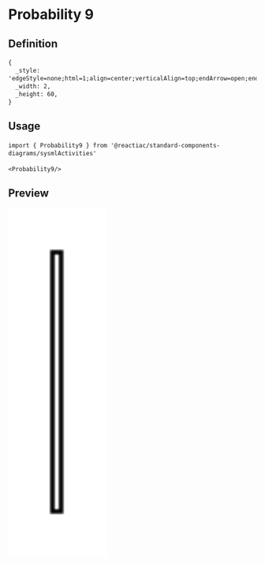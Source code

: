 # Probability 9

## Definition

```
{
  _style: 'edgeStyle=none;html=1;align=center;verticalAlign=top;endArrow=open;endSize=12;exitX=1;exitY=0.7;fillColor=#ffffff;labelBackgroundColor=none;rounded=0;',
  _width: 2,
  _height: 60,
}
```

## Usage

```
import { Probability9 } from '@reactiac/standard-components-diagrams/sysmlActivities'

<Probability9/>
```

## Preview

<img src="./probability-9.png" width="200"/>
